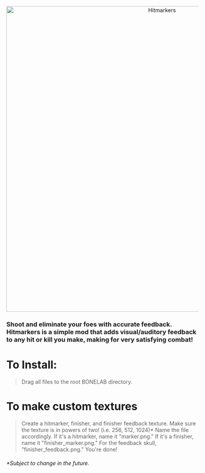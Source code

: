 <p align="center">
<img src="https://github.com/Not-Enough-Photons/Hitmarkers/blob/main/Images/hitmarkers_gif_banner.gif?raw=true" alt="Hitmarkers" width = 800px>
</img>
</p>

### Shoot and eliminate your foes with accurate feedback. Hitmarkers is a simple mod that adds visual/auditory feedback to any hit or kill you make, making for very satisfying combat!

# To Install:
> Drag all files to the root BONELAB directory.

# To make custom textures
> Create a hitmarker, finisher, and finisher feedback texture.
> Make sure the texture is in powers of two! (i.e. 256, 512, 1024)*
> Name the file accordingly. If it's a hitmarker, name it "marker.png." If it's a finisher, name it "finisher_marker.png." For the feedback skull, "finisher_feedback.png."
> You're done!

###### *Subject to change in the future.

